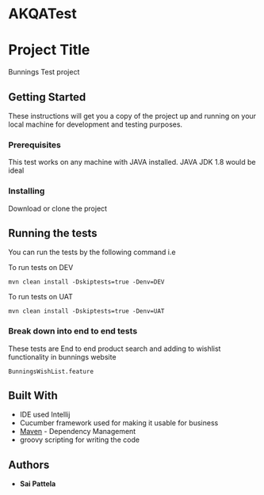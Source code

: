 # AKQATest
# Project Title

Bunnings Test project

## Getting Started

These instructions will get you a copy of the project up 
and running on your local machine for development and testing purposes. 


### Prerequisites

This test works on any machine with JAVA installed. JAVA JDK 1.8 would be ideal


### Installing

Download or clone the project 

## Running the tests

You can run the tests by the following command i.e 

To run tests on DEV
```
mvn clean install -Dskiptests=true -Denv=DEV
```

To run tests on UAT
```
mvn clean install -Dskiptests=true -Denv=UAT
```
### Break down into end to end tests

These tests are End to end product search and adding to wishlist functionality
in bunnings website 

```
BunningsWishList.feature
```


## Built With

* IDE used Intellij
* Cucumber framework used for making it usable for business
* [Maven](https://maven.apache.org/) - Dependency Management
* groovy scripting for writing the code 

## Authors

* **Sai Pattela** 


